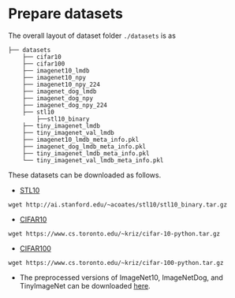 # Prepare datasets

The overall layout of dataset folder ```./datasets``` is as

    ├── datasets   
        ├── cifar10                   
        ├── cifar100                    
        ├── imagenet10_lmdb
        ├── imagenet10_npy
        ├── imagenet10_npy_224 
        ├── imagenet_dog_lmdb
        ├── imagenet_dog_npy
        ├── imagenet_dog_npy_224
        ├── stl10
            ├──stl10_binary               
        ├── tiny_imagenet_lmdb
        ├── tiny_imagenet_val_lmdb
        ├── imagenet10_lmdb_meta_info.pkl
        ├── imagenet_dog_lmdb_meta_info.pkl
        ├── tiny_imagenet_lmdb_meta_info.pkl
        └── tiny_imagenet_val_lmdb_meta_info.pkl
        
These datasets can be downloaded as follows.
- [STL10](https://cs.stanford.edu/~acoates/stl10/)
```shell script
wget http://ai.stanford.edu/~acoates/stl10/stl10_binary.tar.gz
```
- [CIFAR10](https://www.cs.toronto.edu/~kriz/cifar.html)
```shell script
wget https://www.cs.toronto.edu/~kriz/cifar-10-python.tar.gz
```
- [CIFAR100](https://www.cs.toronto.edu/~kriz/cifar.html)
```shell script
wget https://www.cs.toronto.edu/~kriz/cifar-100-python.tar.gz
```
- The preprocessed versions of ImageNet10, ImageNetDog, and TinyImageNet can be downloaded [here](https://drive.google.com/drive/folders/1XL0Nohi4vO2f1I4znf388n2pMP8PiKFd?usp=sharing).
